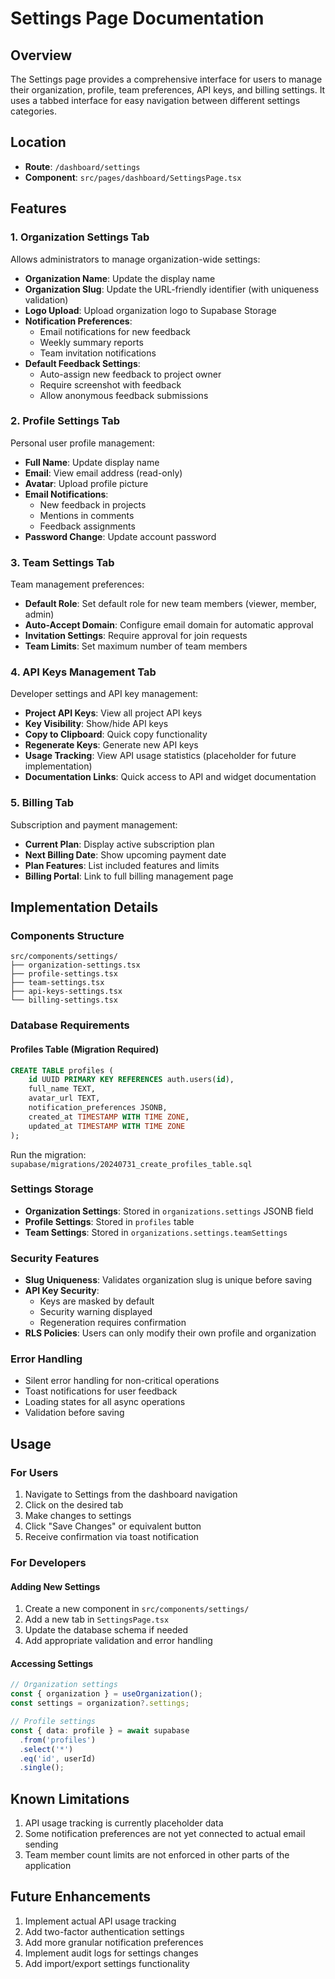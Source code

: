 # Settings Page Documentation

## Overview

The Settings page provides a comprehensive interface for users to manage their organization, profile, team preferences, API keys, and billing settings. It uses a tabbed interface for easy navigation between different settings categories.

## Location

- **Route**: `/dashboard/settings`
- **Component**: `src/pages/dashboard/SettingsPage.tsx`

## Features

### 1. Organization Settings Tab

Allows administrators to manage organization-wide settings:

- **Organization Name**: Update the display name
- **Organization Slug**: Update the URL-friendly identifier (with uniqueness validation)
- **Logo Upload**: Upload organization logo to Supabase Storage
- **Notification Preferences**:
  - Email notifications for new feedback
  - Weekly summary reports
  - Team invitation notifications
- **Default Feedback Settings**:
  - Auto-assign new feedback to project owner
  - Require screenshot with feedback
  - Allow anonymous feedback submissions

### 2. Profile Settings Tab

Personal user profile management:

- **Full Name**: Update display name
- **Email**: View email address (read-only)
- **Avatar**: Upload profile picture
- **Email Notifications**:
  - New feedback in projects
  - Mentions in comments
  - Feedback assignments
- **Password Change**: Update account password

### 3. Team Settings Tab

Team management preferences:

- **Default Role**: Set default role for new team members (viewer, member, admin)
- **Auto-Accept Domain**: Configure email domain for automatic approval
- **Invitation Settings**: Require approval for join requests
- **Team Limits**: Set maximum number of team members

### 4. API Keys Management Tab

Developer settings and API key management:

- **Project API Keys**: View all project API keys
- **Key Visibility**: Show/hide API keys
- **Copy to Clipboard**: Quick copy functionality
- **Regenerate Keys**: Generate new API keys
- **Usage Tracking**: View API usage statistics (placeholder for future implementation)
- **Documentation Links**: Quick access to API and widget documentation

### 5. Billing Tab

Subscription and payment management:

- **Current Plan**: Display active subscription plan
- **Next Billing Date**: Show upcoming payment date
- **Plan Features**: List included features and limits
- **Billing Portal**: Link to full billing management page

## Implementation Details

### Components Structure

```
src/components/settings/
├── organization-settings.tsx
├── profile-settings.tsx
├── team-settings.tsx
├── api-keys-settings.tsx
└── billing-settings.tsx
```

### Database Requirements

#### Profiles Table (Migration Required)

```sql
CREATE TABLE profiles (
    id UUID PRIMARY KEY REFERENCES auth.users(id),
    full_name TEXT,
    avatar_url TEXT,
    notification_preferences JSONB,
    created_at TIMESTAMP WITH TIME ZONE,
    updated_at TIMESTAMP WITH TIME ZONE
);
```

Run the migration: `supabase/migrations/20240731_create_profiles_table.sql`

### Settings Storage

- **Organization Settings**: Stored in `organizations.settings` JSONB field
- **Profile Settings**: Stored in `profiles` table
- **Team Settings**: Stored in `organizations.settings.teamSettings`

### Security Features

- **Slug Uniqueness**: Validates organization slug is unique before saving
- **API Key Security**: 
  - Keys are masked by default
  - Security warning displayed
  - Regeneration requires confirmation
- **RLS Policies**: Users can only modify their own profile and organization

### Error Handling

- Silent error handling for non-critical operations
- Toast notifications for user feedback
- Loading states for all async operations
- Validation before saving

## Usage

### For Users

1. Navigate to Settings from the dashboard navigation
2. Click on the desired tab
3. Make changes to settings
4. Click "Save Changes" or equivalent button
5. Receive confirmation via toast notification

### For Developers

#### Adding New Settings

1. Create a new component in `src/components/settings/`
2. Add a new tab in `SettingsPage.tsx`
3. Update the database schema if needed
4. Add appropriate validation and error handling

#### Accessing Settings

```typescript
// Organization settings
const { organization } = useOrganization();
const settings = organization?.settings;

// Profile settings
const { data: profile } = await supabase
  .from('profiles')
  .select('*')
  .eq('id', userId)
  .single();
```

## Known Limitations

1. API usage tracking is currently placeholder data
2. Some notification preferences are not yet connected to actual email sending
3. Team member count limits are not enforced in other parts of the application

## Future Enhancements

1. Implement actual API usage tracking
2. Add two-factor authentication settings
3. Add more granular notification preferences
4. Implement audit logs for settings changes
5. Add import/export settings functionality